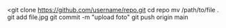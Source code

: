 <git clone https://github.com/username/repo.git
cd repo
mv /path/to/file .
git add file.jpg
git commit -m "upload foto"
git push origin main